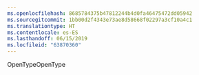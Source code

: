 ```yaml
---
ms.openlocfilehash: 8685784375b47812244b4d0fa46475472dd05942
ms.sourcegitcommit: 1bb00d2f4343e73ae8d58668f02297a3cf10a4c1
ms.translationtype: HT
ms.contentlocale: es-ES
ms.lasthandoff: 06/15/2019
ms.locfileid: "63870360"
---
```

<span data-ttu-id="de7db-101">OpenType</span><span class="sxs-lookup"><span data-stu-id="de7db-101">OpenType</span></span>